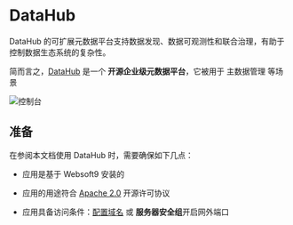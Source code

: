 # DataHub

DataHub 的可扩展元数据平台支持数据发现、数据可观测性和联合治理，有助于控制数据生态系统的复杂性。

简而言之，[DataHub](https://datahubproject.io/) 是一个 **开源企业级元数据平台**，它被用于 主数据管理  等场景


![控制台](https://libs.websoft9.com/Websoft9/DocsPicture/zh/datahub/datahub-gui-websoft9.png)


## 准备

在参阅本文档使用 DataHub 时，需要确保如下几点：

- 应用是基于 Websoft9 安装的

- 应用的用途符合 [Apache 2.0](https://opensource.org/licenses/Apache-2.0) 开源许可协议

- 应用具备访问条件：[配置域名](./guide/appsetdomain) 或 **服务器安全组**开启网外端口